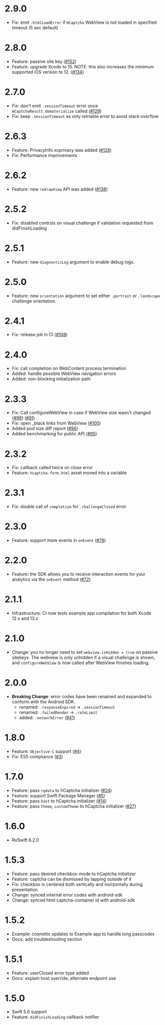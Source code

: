 # 2.9.0

- Fix: emit `.htmlLoadError` if `HCaptcha` WebView is not loaded in specified timeout (5 sec default)

# 2.8.0

- Feature: passive site key ([#152](https://github.com/hCaptcha/HCaptcha-ios-sdk/issues/152))
- Feature: upgrade Xcode to 15. NOTE: this also increases the minimum supported iOS version to 12. ([#134](https://github.com/hCaptcha/HCaptcha-ios-sdk/issues/134))


# 2.7.0

- Fix: don't emit `.sessionTimeout` error once `HCaptchaResult.dematerialize` called ([#129](https://github.com/hCaptcha/HCaptcha-ios-sdk/issues/129))
- Fix: keep `.sessionTimeout` as only retriable error to avoid stack overflow

# 2.6.3

- Feature: PrivacyInfo.xcprivacy was added ([#128](https://github.com/hCaptcha/HCaptcha-ios-sdk/issues/128))
- Fix: Performance improvements

# 2.6.2

- Feature: new `redrawView` API was added ([#138](https://github.com/hCaptcha/HCaptcha-ios-sdk/issues/138))

# 2.5.2

- Fix: disabled controls on visual challenge if validation requested from didFinishLoading

# 2.5.1

- Feature: new `diagnosticLog` argument to enable debug logs.

# 2.5.0

- Feature: new `orientation` argument to set either `.portrait` or `.landscape` challenge orientation.

# 2.4.1

- Fix: release job in CI ([#108](https://github.com/hCaptcha/HCaptcha-ios-sdk/issues/108))

# 2.4.0

- Fix: call completion on WebContent process termination
- Added: handle possible WebView navigation errors
- Added: non-blocking initialization path

# 2.3.3

- Fix: Call configureWebView in case if WebView size wasn't changed ([#98](https://github.com/hCaptcha/HCaptcha-ios-sdk/issues/98)) ([#91](https://github.com/hCaptcha/HCaptcha-ios-sdk/issues/91))
- Fix: open _black links from WebView ([#100](https://github.com/hCaptcha/HCaptcha-ios-sdk/issues/100))
- Added pod size diff report ([#96](https://github.com/hCaptcha/HCaptcha-ios-sdk/issues/96))
- Added benchmarking for public API ([#95](https://github.com/hCaptcha/HCaptcha-ios-sdk/issues/95))

# 2.3.2

- Fix: callback called twice on close error
- Feature: `hcaptcha-form.html` asset moved into a variable

# 2.3.1

- Fix: double call of `completion` for `.challengeClosed` error

# 2.3.0

- Feature: support more events in `onEvent` ([#78](https://github.com/hCaptcha/HCaptcha-ios-sdk/issues/78))

# 2.2.0

- Feature: the SDK allows you to receive interaction events for your analytics via the `onEvent` method ([#72](https://github.com/hCaptcha/HCaptcha-ios-sdk/issues/72))

# 2.1.1

- Infrastructure: CI now tests example app compilation for both Xcode 12.x and 13.x

# 2.1.0

- Change: you no longer need to set `webview.isHidden = true` on passive sitekeys. The webview is only unhidden if a visual challenge is shown, and `configureWebView` is now called after WebView finishes loading.

# 2.0.0

- **Breaking Change**:  error codes have been renamed and expanded to conform with the Android SDK.
  - renamed: `.responseExpired` -> `.sessionTimeout`
  - renamed:   `.failedRender` -> `.rateLimit`
  - added: `.networkError` ([#41](https://github.com/hCaptcha/HCaptcha-ios-sdk/issues/41))

# 1.8.0

- Feature: `Objective-C` support ([#4](https://github.com/hCaptcha/HCaptcha-ios-sdk/issues/4))
- Fix: ES5 compliance ([#3](https://github.com/hCaptcha/HCaptcha-ios-sdk/issues/3))

# 1.7.0

- Feature: pass `rqdata` to hCaptcha initializer ([#24](https://github.com/hCaptcha/HCaptcha-ios-sdk/issues/24))
- Feature: support Swift Package Manager ([#5](https://github.com/hCaptcha/HCaptcha-ios-sdk/issues/5))
- Feature: pass `host` to hCaptcha initializer ([#14](https://github.com/hCaptcha/HCaptcha-ios-sdk/issues/14))
- Feature: pass `theme`, `customTheme` to hCaptcha initializer ([#27](https://github.com/hCaptcha/HCaptcha-ios-sdk/issues/27))

# 1.6.0

- RxSwift 6.2.0

# 1.5.3

- Feature: pass desired checkbox-mode to hCaptcha initializer
- Feature: captcha can be dismissed by tapping outside of it
- Fix: checkbox is centered both vertically and horizontally during presentation
- Change: synced internal error codes with android-sdk
- Change: synced html captcha-container id with android-sdk

# 1.5.2

- Example: cosmetic updates to Example app to handle long passcodes
- Docs: add troubleshooting section

# 1.5.1

- Feature: userClosed error type added
- Docs: explain host override, alternate endpoint use

# 1.5.0

- Swift 5.0 support
- Feature: `didFinishLoading` callback notifier
  
